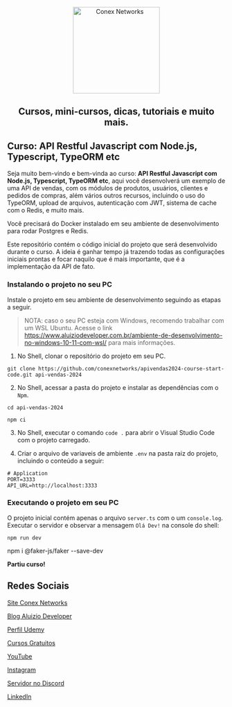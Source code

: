 <p align="center">
  <a href="https://aluiziodeveloper.com.br/">
    <img alt="Conex Networks" src="https://aluiziodeveloper.com.br/assets/img/icon.png" width="200" />
  </a>
</p>
<h2 align="center">
Cursos, mini-cursos, dicas, tutoriais e muito mais.
</h2>

## Curso: API Restful Javascript com Node.js, Typescript, TypeORM etc

Seja muito bem-vindo e bem-vinda ao curso: **API Restful Javascript com Node.js, Typescript, TypeORM etc**, aqui você desenvolverá um exemplo de uma API de vendas, com os módulos de produtos, usuários, clientes e pedidos de compras, além vários outros recursos, incluindo o uso do TypeORM, upload de arquivos, autenticação com JWT, sistema de cache com o Redis, e muito mais.

Você precisará do Docker instalado em seu ambiente de desenvolvimento para rodar Postgres e Redis.

Este repositório contém o código inicial do projeto que será desenvolvido durante o curso. A ideia é ganhar tempo já trazendo todas as configurações iniciais prontas e focar naquilo que é mais importante, que é a implementação da API de fato.

### Instalando o projeto no seu PC

Instale o projeto em seu ambiente de desenvolvimento seguindo as etapas a seguir.

> NOTA: caso o seu PC esteja com Windows, recomendo trabalhar com um WSL Ubuntu. Acesse o link https://www.aluiziodeveloper.com.br/ambiente-de-desenvolvimento-no-windows-10-11-com-wsl/ para mais informações.

1. No Shell, clonar o repositório do projeto em seu PC.

```shell
git clone https://github.com/conexnetworks/apivendas2024-course-start-code.git api-vendas-2024
```

2. No Shell, acessar a pasta do projeto e instalar as dependências com o `Npm`.

```shell
cd api-vendas-2024

npm ci
```

3. No Shell, executar o comando `code .` para abrir o Visual Studio Code com o projeto carregado.

4. Criar o arquivo de variaveis de ambiente `.env` na pasta raiz do projeto, incluindo o conteúdo a seguir:

```shell
# Application
PORT=3333
API_URL=http://localhost:3333
```

### Executando o projeto em seu PC

O projeto inicial contém apenas o arquivo `server.ts` com o um `console.log`. Executar o servidor e observar a mensagem `Olá Dev!` na console do shell:

```shell
npm run dev
```

npm i @faker-js/faker --save-dev

**Partiu curso!**

## Redes Sociais

[Site Conex Networks](https://conexnetworks.com.br)

[Blog Aluizio Developer](https://aluiziodeveloper.com.br)

[Perfil Udemy](https://www.udemy.com/user/jorge-aluizio-alves-de-souza/)

[Cursos Gratuitos](https://letsgoahead.com.br/)

[YouTube](https://www.youtube.com/jorgealuizio)

[Instagram](https://www.instagram.com/conexnetworks.dev/)

[Servidor no Discord](https://discord.gg/3J87BMz5fD)

[LinkedIn](https://www.linkedin.com/in/jorgealuizio/)
